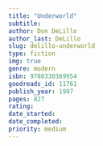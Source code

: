 ```yaml
---
title: "Underworld"
subtitle: 
author: Don DeLillo
author_last: DeLillo
slug: delillo-underworld
type: fiction
img: true
genre: modern
isbn: 9780330369954
goodreads_id: 11761
publish_year: 1997
pages: 827
rating: 
date_started:
date_completed:
priority: medium
---
```

